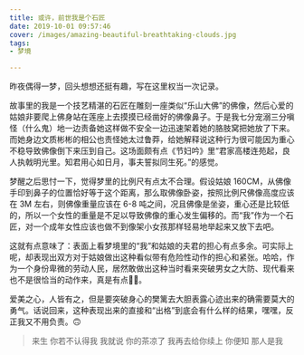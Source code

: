 ```yaml
---
title: 或许，前世我是个石匠
date: 2019-10-01 09:57:46
cover: /images/amazing-beautiful-breathtaking-clouds.jpg
tags:
- 梦境

---
```

昨夜偶得一梦，回头想想还挺有趣，写在这里权当一次记录。

故事里的我是一个技艺精湛的石匠在雕刻一座类似“乐山大佛”的佛像，然后心爱的姑娘非要爬上佛身站在莲座上去摸摸已经凿好的佛像鼻子。于是我七分宠溺三分嗔怪（什么鬼）地一边责备她这样做不安全一边迅速架着她的胳肢窝把她放了下来。而她身边文质彬彬的相公也责怪她太过鲁莽，给她解释说这种行为很可能因为重心不稳导致佛像倒下来压到自己。这场面颇有点《节妇吟》里“君家高楼连苑起，良人执戟明光里。知君用心如日月，事夫誓拟同生死。”的感觉。

梦醒之后思忖一下，觉得梦里的比例尺有点太不合理。假设姑娘 160CM，从佛像手印到鼻子的位置恰好等于这个距离，那么取佛像卧姿，按照比例尺佛像高度应该在 3M 左右，则佛像重量应该在 6-8 吨之间，况且佛像是坐姿，重心还是比较低的，所以一个女性的重量是不足以导致佛像的重心发生偏移的。而“我”作为一个石匠，对一个成年女性应该也做不到像架小女孩那样轻易地举起来又放下去吧。

这就有点意味了：表面上看梦境里的“我”和姑娘的夫君的担心有点多余。可实际上呢，却表现出双方对于姑娘做出这种看似带有危险性动作的担心和紧张。哈哈，作为一个身份卑微的劳动人民，居然敢做出这种当时看来突破男女之大防、现代看来也不是很恰当的动作来，真是有点🐂🍺。

爱美之心，人皆有之，但是要突破身心的樊篱去大胆表露心迹出来的确需要莫大的勇气。话说回来，这种表现出来的直接和“出格”到底会有什么样的结果，嘿嘿，反正我又不用负责。🙃

>来生
你若不认得我
我就说
你的茶凉了
我再去给你续上
你便知
那人是我
